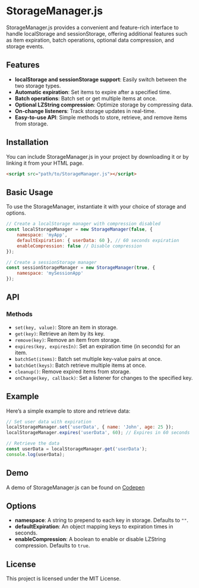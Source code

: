 
# StorageManager.js

StorageManager.js provides a convenient and feature-rich interface to handle localStorage and sessionStorage, offering additional features such as item expiration, batch operations, optional data compression, and storage events.

## Features

- **localStorage and sessionStorage support**: Easily switch between the two storage types.
- **Automatic expiration**: Set items to expire after a specified time.
- **Batch operations**: Batch set or get multiple items at once.
- **Optional LZString compression**: Optimize storage by compressing data.
- **On-change listeners**: Track storage updates in real-time.
- **Easy-to-use API**: Simple methods to store, retrieve, and remove items from storage.

## Installation

You can include StorageManager.js in your project by downloading it or by linking it from your HTML page.

```html
<script src="path/to/StorageManager.js"></script>
```

## Basic Usage

To use the StorageManager, instantiate it with your choice of storage and options.

```javascript
// Create a localStorage manager with compression disabled
const localStorageManager = new StorageManager(false, {
    namespace: 'myApp',
    defaultExpiration: { userData: 60 }, // 60 seconds expiration
    enableCompression: false // Disable compression
});

// Create a sessionStorage manager
const sessionStorageManager = new StorageManager(true, {
    namespace: 'mySessionApp'
});
```

## API

### Methods

- `set(key, value)`: Store an item in storage.
- `get(key)`: Retrieve an item by its key.
- `remove(key)`: Remove an item from storage.
- `expires(key, expiresIn)`: Set an expiration time (in seconds) for an item.
- `batchSet(items)`: Batch set multiple key-value pairs at once.
- `batchGet(keys)`: Batch retrieve multiple items at once.
- `cleanup()`: Remove expired items from storage.
- `onChange(key, callback)`: Set a listener for changes to the specified key.

## Example

Here’s a simple example to store and retrieve data:

```javascript
// Set user data with expiration
localStorageManager.set('userData', { name: 'John', age: 25 });
localStorageManager.expires('userData', 60); // Expires in 60 seconds

// Retrieve the data
const userData = localStorageManager.get('userData');
console.log(userData);
```

## Demo

A demo of StorageManager.js can be found on [Codepen](https://codepen.io/peterbenoit/pen/qBeaaEO)

## Options

- **namespace**: A string to prepend to each key in storage. Defaults to `""`.
- **defaultExpiration**: An object mapping keys to expiration times in seconds.
- **enableCompression**: A boolean to enable or disable LZString compression. Defaults to `true`.

## License

This project is licensed under the MIT License.
